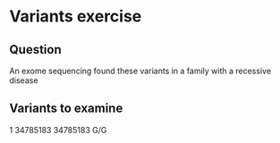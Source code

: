 # Variants exercise

## Question

An exome sequencing found these variants in a family with a recessive disease

## Variants to examine

1 34785183 34785183 G/G
